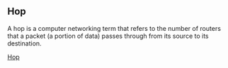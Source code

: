 ## Hop
A hop is a computer networking term that refers to the number of routers that a packet (a portion of data) passes through from its source to its destination.

[Hop](https://www.lifewire.com/what-are-hops-hop-counts-2625905#:~:text=A%20hop%20is%20a%20computer,%2C%20access%20points%2C%20and%20repeaters.)